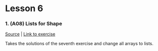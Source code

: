 # Lesson 6

### 1. (A08) Lists for Shape
[Source](./A08_lists_for_shapes/ExerciseSolution/) | [Link to exercise](http://fsr.github.io/csharp-lessons/exercises/A08_lists_for_shapes.html)

Takes the solutions of the seventh exercise and change all arrays to lists.